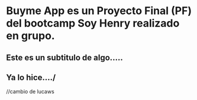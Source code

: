 # Buyme App es un Proyecto Final (PF) del bootcamp Soy Henry realizado en grupo.

## Este es un subtitulo de algo.....

## Ya lo hice..../

//cambio de lucaws
